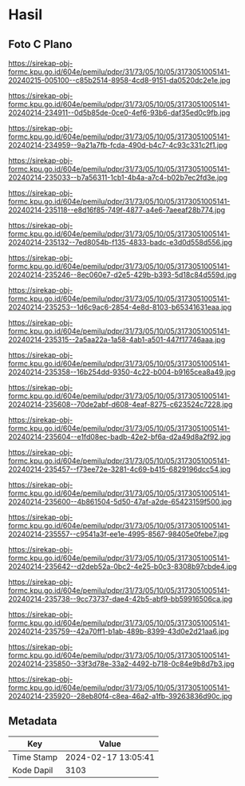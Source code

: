 # Hasil

## Foto C Plano

https://sirekap-obj-formc.kpu.go.id/604e/pemilu/pdpr/31/73/05/10/05/3173051005141-20240215-005100--c85b2514-8958-4cd8-9151-da0520dc2e1e.jpg

https://sirekap-obj-formc.kpu.go.id/604e/pemilu/pdpr/31/73/05/10/05/3173051005141-20240214-234911--0d5b85de-0ce0-4ef6-93b6-daf35ed0c9fb.jpg

https://sirekap-obj-formc.kpu.go.id/604e/pemilu/pdpr/31/73/05/10/05/3173051005141-20240214-234959--9a21a7fb-fcda-490d-b4c7-4c93c331c2f1.jpg

https://sirekap-obj-formc.kpu.go.id/604e/pemilu/pdpr/31/73/05/10/05/3173051005141-20240214-235033--b7a56311-1cb1-4b4a-a7c4-b02b7ec2fd3e.jpg

https://sirekap-obj-formc.kpu.go.id/604e/pemilu/pdpr/31/73/05/10/05/3173051005141-20240214-235118--e8d16f85-749f-4877-a4e6-7aeeaf28b774.jpg

https://sirekap-obj-formc.kpu.go.id/604e/pemilu/pdpr/31/73/05/10/05/3173051005141-20240214-235132--7ed8054b-f135-4833-badc-e3d0d558d556.jpg

https://sirekap-obj-formc.kpu.go.id/604e/pemilu/pdpr/31/73/05/10/05/3173051005141-20240214-235246--8ec060e7-d2e5-429b-b393-5d18c84d559d.jpg

https://sirekap-obj-formc.kpu.go.id/604e/pemilu/pdpr/31/73/05/10/05/3173051005141-20240214-235253--1d6c9ac6-2854-4e8d-8103-b65341631eaa.jpg

https://sirekap-obj-formc.kpu.go.id/604e/pemilu/pdpr/31/73/05/10/05/3173051005141-20240214-235315--2a5aa22a-1a58-4ab1-a501-447f17746aaa.jpg

https://sirekap-obj-formc.kpu.go.id/604e/pemilu/pdpr/31/73/05/10/05/3173051005141-20240214-235358--16b254dd-9350-4c22-b004-b9165cea8a49.jpg

https://sirekap-obj-formc.kpu.go.id/604e/pemilu/pdpr/31/73/05/10/05/3173051005141-20240214-235608--70de2abf-d608-4eaf-8275-c623524c7228.jpg

https://sirekap-obj-formc.kpu.go.id/604e/pemilu/pdpr/31/73/05/10/05/3173051005141-20240214-235604--e1fd08ec-badb-42e2-bf6a-d2a49d8a2f92.jpg

https://sirekap-obj-formc.kpu.go.id/604e/pemilu/pdpr/31/73/05/10/05/3173051005141-20240214-235457--f73ee72e-3281-4c69-b415-6829196dcc54.jpg

https://sirekap-obj-formc.kpu.go.id/604e/pemilu/pdpr/31/73/05/10/05/3173051005141-20240214-235600--4b861504-5d50-47af-a2de-65423159f500.jpg

https://sirekap-obj-formc.kpu.go.id/604e/pemilu/pdpr/31/73/05/10/05/3173051005141-20240214-235557--c9541a3f-ee1e-4995-8567-98405e0febe7.jpg

https://sirekap-obj-formc.kpu.go.id/604e/pemilu/pdpr/31/73/05/10/05/3173051005141-20240214-235642--d2deb52a-0bc2-4e25-b0c3-8308b97cbde4.jpg

https://sirekap-obj-formc.kpu.go.id/604e/pemilu/pdpr/31/73/05/10/05/3173051005141-20240214-235738--9cc73737-dae4-42b5-abf9-bb59916506ca.jpg

https://sirekap-obj-formc.kpu.go.id/604e/pemilu/pdpr/31/73/05/10/05/3173051005141-20240214-235759--42a70ff1-b1ab-489b-8399-43d0e2d21aa6.jpg

https://sirekap-obj-formc.kpu.go.id/604e/pemilu/pdpr/31/73/05/10/05/3173051005141-20240214-235850--33f3d78e-33a2-4492-b718-0c84e9b8d7b3.jpg

https://sirekap-obj-formc.kpu.go.id/604e/pemilu/pdpr/31/73/05/10/05/3173051005141-20240214-235920--28eb80f4-c8ea-46a2-a1fb-39263836d90c.jpg


## Metadata

| Key        | Value               |
| ---------- | ------------------- |
| Time Stamp | 2024-02-17 13:05:41 |
| Kode Dapil | 3103                |




